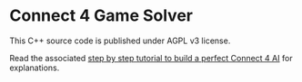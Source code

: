# Connect 4 Game Solver

This C++ source code is published under AGPL v3 license.

Read the associated [step by step tutorial to build a perfect Connect 4 AI](http://blog.gamesolver.org) for explanations.
